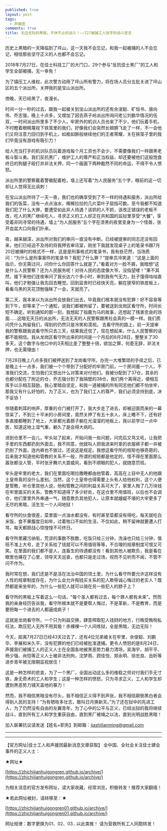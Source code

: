 ```yaml
---
published: true
layout: post
tags:
  - 声援团
comments: true
title: 无边无际的黑暗，不休不止的战斗！——727被捕工人张宇的战斗宣言
---
```

历史上黑暗的一天降临到了坪山，这一天我不会忘记，和我一起被捕的人不会忘记，相信那些坚守正义的人也都不会忘记。

2018年7月27日，在佳士科技工厂的大门口，29个参与“反抗佳士黑厂”的工人和学生全部被捕，无一幸免！

为了镇压工人维权，此次警方动用了坪山所有警力，将在场人员分五批关进了坪山区的五个派出所，关押我的是宝山派出所。

傍晚，天已经黑了，夜漫长。

时间一分一秒的过去，跟我一起被关到宝山派出所的还有余浚聪、旷恒书、唐向伟、乔志强，晚上十点多，又增加了因去燕子岭派出所询问老公刘鹏华情况的伍双，一时间派出所里多了不少人，牢房外的机训人员也来了不少，他们玩着手机，不时瞪着眼睛蔑视下铁笼里的我们，好像我们会突然长翅膀飞走了一样，不一会他们又将注意力回归到手机上，如痴如醉般继续他们的王者荣耀，关在铁笼子里的我们毕竟没有游戏有吸引力！

给人充当打手的机训队员玩着游戏每个月工资也不会少，不需要像我们一样跟黑老板斗智斗勇。我们反抗黑厂，维护工人的尊严和正当权益，却还要被他们这般饱食终日的狗腿子殴打并非法关押，同一个画面下两种截然不同的命运，不得不令人愤怒。

派出所里的警察戴着警徽配着枪，墙上还写着“为人民服务”五个字，眼前的这一切却让人觉得无比讽刺！

在宝山派出所待了一天一夜，我们也的确享受到了不一样的待遇和服务，派出所给我们的饭菜，没有一点点油水，稀稀拉拉的几片菜叶子屈指可数。至今我都不知道我们犯了什么大罪，要遭受如此非人待遇？该抓的人不抓，该改正错误的老板不改，吃人的黑厂继续吃人，寻求正义的工人却正在共和国的监狱里享受“大餐”，享受着非同寻常的待遇，墙上“为人民服务”五个字在漆黑的夜里变身为一个怪兽，张开血盆大口向我们扑来。

夜，越来越深，派出所对我们的审问一直没有中断。已经被提审的同志还没有回来，他们已经迫不及待的将我押去审讯室，刚坐下我就发现桌子上的笔录书跟7月20日被捕时的格式不一样，这是是刑事格式的笔录书，我有些茫然，当场质问：“为什么是刑事案件的笔录书？我犯了什么罪？”提审员冷笑道：“这是上面的指示，你无需过问，问你什么你回答什么就是了。”看着对方一脸不屑，我暗想“这是什么人民警察？还为人民服务呢！对待人民的态度像大爷，没指望喽！”果不其然，接下来他们连夜审问了我长达六个多小时，审到我有气无力，肚子饿得咕咕直叫，他们才勉强让我先回去睡觉。回到监舍时已经快天亮，躺在狭窄的铁皮板上，看看乌黑的天花顶勉强眯了一会，天就亮了。

第二天，我本来以为派出所会放我们出去，毕竟我们根本就没有犯罪！好不容易等到下午，却等来了一个通知，说我们都被拘留了，要被送到龙岗区看守所，时间长短不确定。听到通知的那一刻，我想起了指鹿为马的故事，还想起了残害忠良的场面……这暗无天日的派出所，无法无天的人民警察跟黑社会真的一模一样。我们质问凭什么拘留我们，得到的仍然只是冷笑和漠视。
去看守所的路上，前一天提审我的警察跟我说看守所只去三天，结果我还信了，现在想起来，什么人民警察的话都不能相信。我从龙岗区看守所出来的时间是一个月后的8月28日，整整关了30多天，这个数字与他口中的3天相比差了整整十倍，欲加之罪，何患无辞，非法关押，也无需理由！

7月28日晚上八点多我们被押送到了龙岗看守所，办完一大堆繁琐的手续之后，已是晚上十一点多，我们被一个个带到了分配好的牢房门前，一个房间塞一个人，不准我们交流，生怕我们又想出什么对策来对付他们。我被分配到了37仓，其余的也都分配在了附近的仓，乔志强分到了我隔壁的38仓，我们两个离得近，便相互挥手以示相互鼓励，我心里暗自坚定，和我一道被捕的所有同志他们都不怕坐牢，那我又有什么好怕的，为了正义，也为了我们工人的尊严，我们必须坚持到底，决不妥协！

伴随着刺耳的响声，厚重的仓门被打开了，我大步走了进去，却被迎面而来的一幕惊呆了，不到三十平米的小房间里，竟然关押了有五十余人，床上睡不下，还有好多直接都睡到了地上，大家都光着膀子躺在光溜溜的地板上，我以前学过一点中医，知道这地上湿气重，躺久了是会得大病的。

进到仓里不一会儿，牢头站了起来，开始问我一些问题，问完后又骂又吼，让我把手里的东西都扔到外面去，我不同意，他就叫人把我进来时拿的衣服裤子都一并被扔到了外面，连内裤也不放过，还说这是规定。我想这看守所的规矩也够奇葩的，后来我才知道他和管教的关系不一般，所谓的规矩都是他定的，怪不得在里面那么嚣张都没人管，平时张牙舞爪大耍威风，看到不顺眼的犯人，就随意罚班。

牢头是牢里的老大，我们在里面吃喝拉撒睡都由他管着，高高在上目中无人的他跟土皇帝真的没什么差别。当然，这个土皇帝也得需要上头有人给他权利，这个人便是管教，听仓里其他人说，他和管教之间的利益关系可大了，家里人掏了几万块钱在牢里面买的关系，管教不知道得了多少好处，在这仓里不用值班，以后也不会调仓，他们里里外外串通一气，随意欺负其他犯人，让原本就龌龊不堪的大牢更多了无尽的黑暗，活生生一个人间地狱！

看守所的伙食很差，菜里面一点油水都没有，有时甚至菜都没有得吃，每天就吃白米饭，食不果腹度日如年，过着牲口不如的生活，不仅如此，稍不留神就要遭人打骂，每天都胆战心惊惶惶不可终日。

看守所里藏污纳垢，荒谬的事数不胜数，吃饭只给三分钟，洗澡也只给三分钟，值班不准上大号，走了关系给了钱就可以不用值班等等，不合理的规章制度可恨又可笑。在里面的我们都不是人，连畜生的待遇都没有！看到其他人被欺负，我是看在眼里也痛在了心里，领导天天巡查，也都只是走过场，视而不见听而不闻，不管不问不作为。

我时常在想，我们还是不是活在法治中国的领土里，为什么看守所要允许这样没有人性的规章制度存在，为什么会允许掏钱买关系的犯人欺辱诚心悔过的老实人？既然都是来坐牢的，为什么一些犯人就可以骑在另一些犯人的脖子上？

看守所的黑板上写着这么一句话，"每个圣人都有过去，每个罪人都有未来"。然而我的亲身经历告诉我，看守所根本就不是要帮人悔过，不是革新，不是教育，而是要把每一个进去的人都逼成疯子！

这就是龙岗看守所，一个只为利益交换，肆意榨取犯人钱财的地方，行贿受贿徇私枉法，欺压犯人无所不用其极！赤裸裸一个人间炼狱，全是黑暗，无边无际！

今天，距离7月27日已经43天过去了，还有4位兄弟被关在牢里，余俊聪、刘鹏华、李展和米久平，没有犯罪的他们已经被批准逮捕。更令人愤怒的是8月24日，声援我们被捕工人的正义人士在全国各地被黑恶势力暴力清场，吴海宇、胡平平、杨少强、尚恺等正义人士被非法刑拘，沈梦雨、顾佳悦、郑永明、徐忠良、岳昕等进步青年被无限期监视居住！

这是一种怎样的悲哀，为了一个黑厂，全国出动这么多的维稳之师对付我们手无寸铁，身无奇术的工人和学生；这是一种怎样的愤怒，只为寻求正义，工人和学生却遭到黑恶势力铺天盖地的暴力！

然而，我不相信黑暗没有尽头，我不相信正义得不到声张，我不相信颠倒黑白者会得到人民的支持！“为有牺牲多壮志，敢叫日月换新天。”为了还在狱中的先进工人，为了仍然没有自由的左翼青年，为了心中的公平与正义，已经出狱的我将继续战斗，直到所有工人和学生重获自由，直到黑厂被绳之以法，直到光明战胜黑暗！

加入联署抗议请发送【姓名+职务】到邮箱：jiashilianming@gmail.com

---

---

【官方网址|佳士工人和声援团最新消息文章获取】
全中国、全社会关注佳士建会事件的正义人士：

★网址★

[https://zhichijianhuigongren.github.io/archive/](https://zhichijianhuigongren.github.io/archive/)

为相关消息的官方发布网址，请大家收藏，经常浏览，积极转发！推荐大家翻墙！

★若此网址被封，请转移至：★

[https://zhichijianhuigongren01.github.io/archive/](https://zhichijianhuigongren01.github.io/archive/)

网址规律：数字更换为01、02、03...以此类推！
请为营救所有工人同胞转发！


